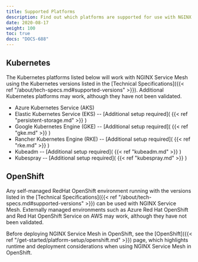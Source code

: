 ```yaml
---
title: Supported Platforms
description: Find out which platforms are supported for use with NGINX Service Mesh.
date: 2020-08-17
weight: 100
toc: true
docs: "DOCS-688"
---
```


## Kubernetes

The Kubernetes platforms listed below will work with NGINX Service Mesh using the Kubernetes versions listed in the [Technical Specifications]({{< ref "/about/tech-specs.md#supported-versions" >}}). Additional Kubernetes platforms may work, although they have not been validated.

- Azure Kubernetes Service (AKS)
- Elastic Kubernetes Service (EKS) -- [Additional setup required]( {{< ref "persistent-storage.md" >}} )
- Google Kubernetes Engine (GKE) -- [Additional setup required]( {{< ref "gke.md" >}} )
- Rancher Kubernetes Engine (RKE) -- [Additional setup required]( {{< ref "rke.md" >}} )
- Kubeadm -- [Additional setup required]( {{< ref "kubeadm.md" >}} )
- Kubespray -- [Additional setup required]( {{< ref "kubespray.md" >}} )

## OpenShift

Any self-managed RedHat OpenShift environment running with the versions listed in the [Technical Specifications]({{< ref "/about/tech-specs.md#supported-versions" >}}) can be used with NGINX Service Mesh. Externally managed environments such as Azure Red Hat OpenShift and Red Hat OpenShift Service on AWS may work, although they have not been validated.

Before deploying NGINX Service Mesh in OpenShift, see the [OpenShift]({{< ref "/get-started/platform-setup/openshift.md" >}}) page, which highlights runtime and deployment considerations when using NGINX Service Mesh in OpenShift.
